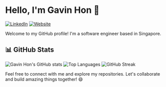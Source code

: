 # Hello, I'm Gavin Hon 👋

[![LinkedIn](https://img.shields.io/badge/-LinkedIn-blue?style=flat-square&logo=Linkedin&logoColor=white)](https://www.linkedin.com/in/gavinhon)
[![Website](https://img.shields.io/badge/-Portfolio%20Website-1f425f.svg)](https://gavinhon.netlify.app/)

Welcome to my GitHub profile! I'm a software engineer based in Singapore.

## 📊 GitHub Stats

![Gavin Hon's GitHub stats](https://github-readme-stats.vercel.app/api?username=gavinhon&show_icons=true&theme=radical)
![Top Languages](https://github-readme-stats.vercel.app/api/top-langs/?username=gavinhon&layout=compact&theme=radical)
![GitHub Streak](https://streak-stats.demolab.com?user=gavinhon&theme=radical)

Feel free to connect with me and explore my repositories. Let's collaborate and build amazing things together! 😄
